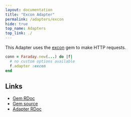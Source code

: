 ```yaml
---
layout: documentation
title: "Excon Adapter"
permalink: /adapters/excon
hide: true
top_name: Adapters
top_link: ./
---
```


This Adapter uses the [excon][rdoc] gem to make HTTP requests.

```ruby
conn = Faraday.new(...) do |f|
  # no custom options available
  f.adapter :excon
end
```

## Links

* [Gem RDoc][rdoc]
* [Gem source][src]
* [Adapter RDoc][adapter_rdoc]

[rdoc]: https://www.rubydoc.info/gems/excon
[src]: https://github.com/excon/excon
[adapter_rdoc]: https://www.rubydoc.info/github/lostisland/faraday/Faraday/Adapter/Excon
